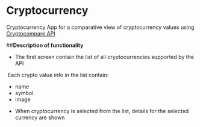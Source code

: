 # Cryptocurrency

Cryptocurrency
App for a comparative view of cryptocurrency values using [Cryptocompare API](https://min-api.cryptocompare.com/)

##**Description of functionality**

- The first screen contain the list of all cryptocurrencies supported by the API

&nbsp;Each crypto value info in the list contain:
* name
* symbol
* image

- When cryptocurrency is selected from the list, details for the selected currency are shown


